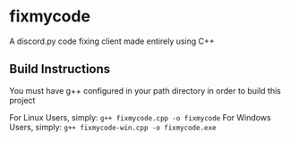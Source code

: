 # fixmycode
A discord.py code fixing client made entirely using C++

## Build Instructions
You must have g++ configured in your path directory in order to build this project

For Linux Users, simply:
`g++ fixmycode.cpp -o fixmycode`
For Windows Users, simply:
`g++ fixmycode-win.cpp -o fixmycode.exe`
